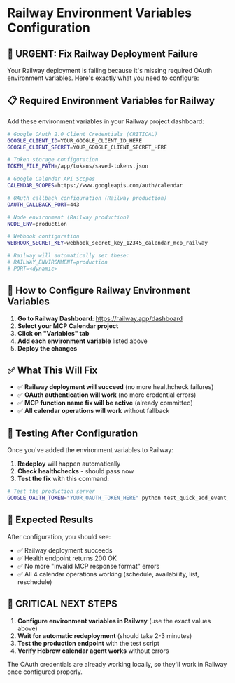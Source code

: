 # Railway Environment Variables Configuration

## 🚨 **URGENT: Fix Railway Deployment Failure**

Your Railway deployment is failing because it's missing required OAuth environment variables. Here's exactly what you need to configure:

## 📋 **Required Environment Variables for Railway**

Add these environment variables in your Railway project dashboard:

```bash
# Google OAuth 2.0 Client Credentials (CRITICAL)
GOOGLE_CLIENT_ID=YOUR_GOOGLE_CLIENT_ID_HERE
GOOGLE_CLIENT_SECRET=YOUR_GOOGLE_CLIENT_SECRET_HERE

# Token storage configuration
TOKEN_FILE_PATH=/app/tokens/saved-tokens.json

# Google Calendar API Scopes
CALENDAR_SCOPES=https://www.googleapis.com/auth/calendar

# OAuth callback configuration (Railway production)
OAUTH_CALLBACK_PORT=443

# Node environment (Railway production)
NODE_ENV=production

# Webhook configuration
WEBHOOK_SECRET_KEY=webhook_secret_key_12345_calendar_mcp_railway

# Railway will automatically set these:
# RAILWAY_ENVIRONMENT=production
# PORT=<dynamic>
```

## 🔧 **How to Configure Railway Environment Variables**

1. **Go to Railway Dashboard**: https://railway.app/dashboard
2. **Select your MCP Calendar project**
3. **Click on "Variables" tab**
4. **Add each environment variable** listed above
5. **Deploy the changes**

## ✅ **What This Will Fix**

- ✅ **Railway deployment will succeed** (no more healthcheck failures)
- ✅ **OAuth authentication will work** (no more credential errors)
- ✅ **MCP function name fix will be active** (already committed)
- ✅ **All calendar operations will work** without fallback

## 🧪 **Testing After Configuration**

Once you've added the environment variables to Railway:

1. **Redeploy** will happen automatically
2. **Check healthchecks** - should pass now
3. **Test the fix** with this command:

```bash
# Test the production server
GOOGLE_OAUTH_TOKEN="YOUR_OAUTH_TOKEN_HERE" python test_quick_add_event_fix.py
```

## 🎯 **Expected Results**

After configuration, you should see:
- ✅ Railway deployment succeeds
- ✅ Health endpoint returns 200 OK
- ✅ No more "Invalid MCP response format" errors
- ✅ All 4 calendar operations working (schedule, availability, list, reschedule)

## 🚨 **CRITICAL NEXT STEPS**

1. **Configure environment variables in Railway** (use the exact values above)
2. **Wait for automatic redeployment** (should take 2-3 minutes)
3. **Test the production endpoint** with the test script
4. **Verify Hebrew calendar agent works** without errors

The OAuth credentials are already working locally, so they'll work in Railway once configured properly.